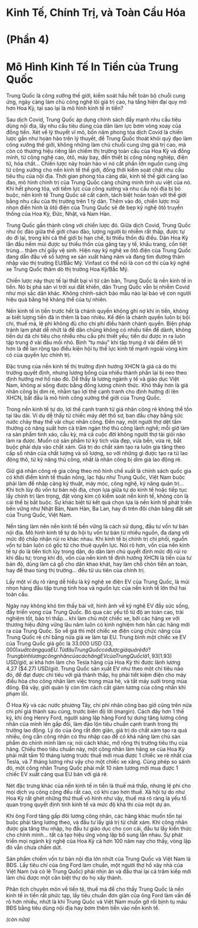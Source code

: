 # Kinh Tế, Chính Trị, và Toàn Cầu Hóa
# (Phần 4)
# Mô Hình Kinh Tế In Tiền của Trung Quốc 
Trung Quốc là công xưởng thế giới, kiểm soát hầu hết toàn bộ chuỗi cung ứng, ngày càng làm chủ công nghệ lõi giá trị cao, hạ tầng hiện đại quy mô hơn Hoa Kỳ, tại sao lại là mô hình kinh tế in tiền?

Sau dịch Covid, Trung Quốc áp dụng chính sách đẩy mạnh nhu cầu tiêu dùng nội địa, lấy nhu cầu tiêu dùng của dân làm lực bơm vòng xoay của đồng tiền. Xét về lý thuyết vĩ mô, bốn năm phong tỏa dịch Covid là chiến lược gần như hoàn hảo trên lý thuyết, để Trung Quốc thoát khỏi quỹ đạo làm công xưởng thế giới, không những làm chủ chuỗi cung ứng giá trị cao, mà còn có thương hiệu riêng lấn chiếm thị trường toàn cầu của Hoa Kỳ và đồng minh, từ công nghệ cao, ôtô, máy bay, đến thiết bị công nông nghiệp, điện tử, hóa chất… Chiến lược này hoàn hảo vì nó cắt phần lớn nguồn cung ứng từ công xưởng cho nền kinh tế thế giới, đồng thời kiểm soát chặt nhu cầu tiêu thụ của nội địa. Thời gian phong tỏa càng dài, kinh tế thế giới càng lao đao, mô hình chính trị của Trung Quốc càng chứng minh tính ưu việt của nó. Khi hết phong tỏa, với tiềm lực của công xưởng và nhu cầu nội địa bị bó buộc, nền kinh tế Trung Quốc sẽ cất cánh, tách biệt hoàn toàn với thế giới bằng nhu cầu của thị trường trên 1 tỷ dân. Thêm vào đó, chiến lược mũi nhọn điển hình là ôtô điện của Trung Quốc sẽ đè bẹp kỹ nghệ ôtô truyền thống của Hoa Kỳ, Đức, Nhật, và Nam Hàn.

Trung Quốc gần thành công với chiến lược đó. Giữa dịch Covid, Trung Quốc như ốc đảo giữa thế giới chao đảo, lượng người bị nhiễm rất thấp, được tự do đi lại, trong khi cả thế giới bị hạn chế, bị thiếu thốn đủ điều. Dân Hoa Kỳ lần đầu nếm mùi được sự thiếu thốn của găng tay y tế, khẩu trang, cồn tiệt trùng… thậm chí giấy vệ sinh. Hiện nay kỹ nghệ xe ôtô điện của Trung Quốc đang dẫn đầu về số lượng xe sản xuất hàng năm và đang tìm đường thâm nhập vào thị trường EU/Bắc Mỹ. Vinfast có thể nói là con cờ thí của kỹ nghệ xe Trung Quốc thăm dò thị trường Hoa Kỳ/Bắc Mỹ.

Chiến lược này thực tế lại thất bại vì từ căn bản, Trung Quốc là nền kinh tế in tiền. Nó bị phá sản vì trời xui đất khiến, dân Trung Quốc vẫn bị nhiễm Covid như mọi sắc dân khác. Không chính-sách bảo mẫu nào lại bảo vệ con người hiệu quả bằng hệ kháng thể của tự nhiên.

Nền kinh tế in tiền trước hết là chánh quyền không ghi nợ khi in tiền, không ai biết lượng tiền đã in thêm là bao nhiêu. Kế đến là chánh quyền luôn bị bội chi, thuế má, lệ phí không đủ cho chi phí điều hành chánh quyền. Biện pháp tránh lạm phát dễ nhứt là để dân chúng không có nhiều tiền để dành, không tiền dư dả chi tiêu cho nhiều nhu cầu phi thiết yếu; tiền dư được in ra luôn tập trung ở vài đầu mối nhỏ. Bịnh “tụ máu" khi tập trung ở vài điểm dễ trị hơn là để lan rộng tạo điều kiện hội tụ thế lực kinh tế mạnh ngoài vòng kim cô của quyền lực chính trị.

Đặc trưng của nền kinh tế thị trường định hướng XHCN là giá cả do thị trường quyết định, nhưng lương bổng của nhiều thành phần lại bị neo theo định hướng mơ hồ nào đó. Dễ thấy là lương ngành y tế và giáo dục Việt Nam, không ai sống được bằng đồng lương chính thức. Khó thấy hơn là giá nhân công bị dìm rẻ, nhằm tạo lợi thế cạnh tranh cho định hướng đi lên XHCN, bắt đầu là mô hình công xưởng thế giới của Trung Quốc.

Trong nền kinh tế tự do, lợi thế cạnh tranh từ giá nhân công rẻ không thể tồn tại lâu dài. Ví dụ dễ thấy từ chiếc máy dệt thô sơ, ban đầu chạy bằng sức nước chảy thay thế vài chục nhân công. Đến nay, một người thợ dệt tầm thường có năng suất hơn cả trăm ngàn thợ thủ công lành nghề; mỗi giờ làm ra sản phẩm tinh xảo, cầu kỳ, mà cả cuộc đời không người thợ tài giỏi nào làm ra được. Muốn có sản phẩm từ kỳ tích vừa đẹp, vừa bền, vừa rẻ, bắt buộc phải dựa vào chất xám. Giá trị do chất xám tạo ra luôn gia tăng theo cấp số nhân của chất lượng và số lượng, so với những gì được tạo ra từ lao động thô, từ kỹ năng thủ công, nhất là nhân công bị dìm giá lao động rẻ.

Giữ giá nhân công rẻ gia công theo mô hình chế xuất là chính sách quốc gia có khởi điểm kinh tế thuần nông, lạc hậu như Trung Quốc, Việt Nam buộc phải làm để nhập cảng kỹ thuật, máy móc, công nghệ, kỹ năng quản trị… Khi tích lũy đủ vốn tư bản nội địa, chọn lựa giữa tự do kinh tế hoặc tiếp tục lấy chính trị làm trọng, đặt vòng kim cô kiểm soát nền kinh tế, không còn là cái thế bị bắt buộc. Sự khác biệt từ kết quả chọn lựa là nền kinh tế phát triển bền vững như Nhật Bản, Nam Hàn, Ba Lan, hay đi trên đôi chân bằng đất sét của Trung Quốc, Việt Nam.

Nền tảng làm nên nền kinh tế bền vững là cách sử dụng, đầu tư vốn tư bản nội địa. Mô hình kinh tế tự do hội tụ vốn tư bản từ nhiều nguồn, đa dạng với mức độ chấp nhận rủi ro khác nhau. Khi kinh tế bị chính trị chi phối, nguồn vốn tư bản luôn có gốc từ cho thuê quyền lực. Nói rõ hơn, vốn của nền kinh tế tự do là tiền tích lũy trong dân, do dân làm chủ quyết định mức độ rủi ro khi đầu tư; trong khi đó, vốn của nền kinh tế định hướng XHCN là tiền của tư bản đỏ, dùng làm cá gỗ cho dân khao khát, hay làm chỗ chôn tiền an toàn, hay để thao túng thị trường… đều từ ưu tiên của chính trị.

Lấy một ví dụ rõ ràng dễ hiểu là kỹ nghệ xe điện EV của Trung Quốc, là mũi nhọn hàng đầu tập trung tinh hoa và nguồn lực của nền kinh tế lớn thứ hai toàn cầu.

Ngày nay không khó tìm thấy bài vở, hình ảnh về kỹ nghệ EV đầy sức sống, đầy triển vọng của Trung Quốc. Bỏ qua các yếu tố từ độ an toàn cao, trải nghiệm tốt, bảo trì thấp… khi làm chủ một chiếc xe, bởi các hãng xe với thương hiệu đứng vững lâu năm luôn có kinh nghiệm hơn hẳn các hãng mới ra của Trung Quốc. So về giá thì một chiếc xe điện cùng chức năng của Trung Quốc rẻ chỉ bằng nửa giá xe làm tại EU. Trung bình một chiếc xe EV của Trung Quốc giá gốc là 33.000 USD ($33,000) xuất cảng qua EU. Từ đâu Trung Quốc có được giá quá rẻ đó? Trung bình lương công nhân của các hãng EV của Trung Quốc là 1,93 ($1.93) USD/giờ, ai khá hơn làm cho Tesla hãng của Hoa Kỳ thì được lãnh lương 4,27 ($4.27) USD/giờ. Trung Quốc sản xuất EV như theo một chỉ tiêu nào đó, để đạt được chỉ tiêu với giá thành thấp, họ phải tiết kiệm điện cho máy điều hòa cho công nhân làm việc trong mùa hè, và tắt máy sưởi trong mùa đông. Đã vậy, giới quản lý còn tìm cách cắt giảm lương của công nhân khi phạm lỗi.

Ở Hoa Kỳ và các nước phương Tây, chi phí nhân công bao giờ cũng trên nửa chi phí giá thành sau cùng, trước biên độ lời (margin). Cách đây hơn 1 thế kỷ, khi ông Henry Ford, người sáng lập hãng Ford tự dưng tăng lương công nhân của mình lên gấp đôi, làm đảo lộn tiêu chuẩn cạnh tranh trong thị trường lao động. Lý do của ông rất đơn giản, giá trị do chất xám tạo ra quá nhiều, ông cần công nhân có thu nhập cao để có khả năng làm chủ sản phẩm do chính mình làm ra; nói cách khác, mở rộng thị trường tiêu thụ của hãng. Chiếu theo tiêu chuẩn này, một công nhân làm hãng xe của Hoa Kỳ phải mất tầm 10 tháng lương trước thuế mới mua được 1 chiếc xe rẻ nhất của Tesla, và 7 tháng lương như vậy cho một chiếc xe xăng. Cùng phép so sánh đó, một công nhân Trung Quốc phải mất 10 năm lương mới mua được 1 chiếc EV xuất cảng qua EU bán với giá rẻ.

Nét đặc trưng khác của nền kinh tế in tiền là thuế má thấp, nhưng lệ phí cho mọi dịch vụ công cộng đều rất cao, có khi cao hơn thuế. Xã hội tự do như Hoa Kỳ rất ghét những thứ thuế vô hình như vậy, thuế má rõ ràng là yếu tố quan trọng quyết định tính kinh tế và mức độ khả thi của một dự án.

Khi ông Ford tăng gấp đôi lương công nhân, các hãng khác muốn tồn tại buộc phải tăng lương theo, và đầu tư lấy giá trị từ chất xám. Khi công nhân được gia tăng thu nhập, họ đầu tư giáo dục cho con cái, đầu tư lấy kiến thức cho chính mình… tất cả tạo hiệu ứng vòng lặp bổ sung lẫn nhau. Sự phát triển mọi ngành kỹ nghệ của Hoa Kỳ cả hơn 100 năm nay cho thấy, vòng lặp đó vẫn chưa chấm dứt.

Sản phẩm chiếm vốn tư bản nội địa lớn nhứt của Trung Quốc và Việt Nam là BĐS. Lấy tiêu chí của ông Ford làm chuẩn, một người thợ hồ xây nhà của Việt Nam (và có lẽ Trung Quốc) phải nhịn ăn và đầu thai lại cả trăm kiếp mới làm chủ được một căn biệt thự do họ xây thành.

Phân tích chuyên môn về tiền tệ, thuế má để cho thấy Trung Quốc là nền kinh tế in tiền rất phức tạp, lấy tiêu chuẩn đơn giản của ông Ford làm vấn đề rõ hơn nhiều, nhứt là khi Trung Quốc và Việt Nam muốn gỡ rối bịnh tụ máu BĐS bằng tiêu dùng nội địa hay bơm thêm tiền vào nền kinh tế.

*(còn nữa)*
